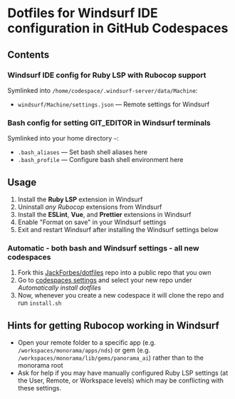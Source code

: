 # Dotfiles for Windsurf IDE configuration in GitHub Codespaces

## Contents

### Windsurf IDE config for Ruby LSP with Rubocop support

Symlinked into `/home/codespace/.windsurf-server/data/Machine`:
- `windsurf/Machine/settings.json` — Remote settings for Windsurf

### Bash config for setting GIT_EDITOR in Windsurf terminals

Symlinked into your home directory `~`:
- `.bash_aliases` — Set bash shell aliases here
- `.bash_profile` — Configure bash shell environment here

## Usage

1. Install the **Ruby LSP** extension in Windsurf
2. Uninstall _any Rubocop_ extensions from Windsurf
3. Install the **ESLint**, **Vue**, and **Prettier** extensions in Windsurf
4. Enable "Format on save" in your Windsurf settings
5. Exit and restart Windsurf after installing the Windsurf settings below

### Automatic - both bash and Windsurf settings - all new codespaces

1. Fork this [JackForbes/dotfiles](https://github.com/JackForbes/dotfiles) repo into a public repo that you own
2. Go to [codespaces settings](https://github.com/settings/codespaces) and select your new repo under _Automatically install dotfiles_
3. Now, whenever you create a new codespace it will clone the repo and run `install.sh`

## Hints for getting Rubocop working in Windsurf

* Open your remote folder to a specific app (e.g. `/workspaces/monorama/apps/nds`) or
  gem (e.g. `/workspaces/monorama/lib/gems/panorama_ai`) rather than to the monorama root
* Ask for help if you may have manually configured Ruby LSP settings (at the
  User, Remote, or Workspace levels) which may be conflicting with these settings.
